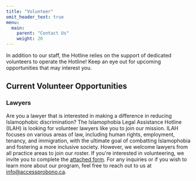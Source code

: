 ```yaml
---
title: "Volunteer"
omit_header_text: true
menu:
  main:
    parent: "Contact Us"
    weight: 20
---
```


In addition to our staff, the Hotline relies on the support of dedicated volunteers to operate the Hotline! Keep an eye out for upcoming opportunities that may interest you.

## Current Volunteer Opportunities

### Lawyers

Are you a lawyer that is interested in making a difference in reducing Islamophobic discrimination? The Islamophobia Legal Assistance Hotline (ILAH) is looking for volunteer lawyers like you to join our mission.  ILAH focuses on various areas of law, including human rights, employment, tenancy, and immigration, with the ultimate goal of combatting Islamophobia and fostering a more inclusive society. However, we welcome lawyers from all practice areas to join our roster. If you&#39;re interested in volunteering, we invite you to complete the [attached form](https://docs.google.com/forms/d/e/1FAIpQLSc-0mzh8GCTi3IpT4Ly59cPugqXlA-AV59nFH98xlHg5sP4pA/viewform). For any inquiries or if you wish to learn more about our program, feel free to reach out to us at [info@accessprobono.ca](mailto:info@accessprobono.ca).
